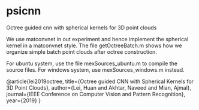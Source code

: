 # psicnn
Octree guided cnn with spherical kernels for 3D point clouds

We use matconvnet in out experiment and hence implement the spherical kernel in a matconvnet style. The file getOctreeBatch.m 
shows how we organize simple batch point clouds after octree construction. 

For ubuntu system, use the file mexSources_ubuntu.m to compile the source files. For windows system, use mexSources_windows.m instead. 




@article{lei2019octree,
  title={Octree guided CNN with Spherical Kernels for 3D Point Clouds},
  author={Lei, Huan and Akhtar, Naveed and Mian, Ajmal},
  journal={IEEE Conference on Computer Vision and Pattern Recognition},
  year={2019}
}
